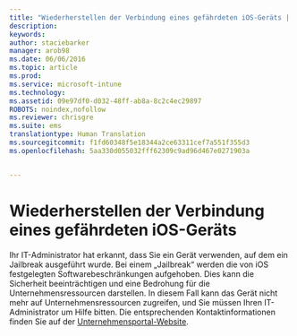 ```yaml
---
title: "Wiederherstellen der Verbindung eines gefährdeten iOS-Geräts | Microsoft Intune"
description: 
keywords: 
author: staciebarker
manager: arob98
ms.date: 06/06/2016
ms.topic: article
ms.prod: 
ms.service: microsoft-intune
ms.technology: 
ms.assetid: 09e97df0-d032-48ff-ab8a-8c2c4ec29897
ROBOTS: noindex,nofollow
ms.reviewer: chrisgre
ms.suite: ems
translationtype: Human Translation
ms.sourcegitcommit: f1fd60348f5e18344a2ce63311cef7a551f355d3
ms.openlocfilehash: 5aa330d055032fff62309c9ad96d467e0271903a


---
```


# Wiederherstellen der Verbindung eines gefährdeten iOS-Geräts
Ihr IT-Administrator hat erkannt, dass Sie ein Gerät verwenden, auf dem ein Jailbreak ausgeführt wurde. Bei einem „Jailbreak“ werden die von iOS festgelegten Softwarebeschränkungen aufgehoben. Dies kann die Sicherheit beeinträchtigen und eine Bedrohung für die Unternehmensressourcen darstellen. In diesem Fall kann das Gerät nicht mehr auf Unternehmensressourcen zugreifen, und Sie müssen Ihren IT-Administrator um Hilfe bitten. Die entsprechenden Kontaktinformationen finden Sie auf der [Unternehmensportal-Website](http://portal.manage.microsoft.com).




<!--HONumber=Jul16_HO3-->



